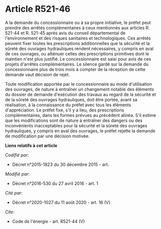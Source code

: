 # Article R521-46

A la demande du concessionnaire ou à sa propre initiative, le préfet peut prendre des arrêtés complémentaires à ceux
mentionnés aux articles R. 521-44 et R. 521-45 après avis du conseil départemental de l'environnement et des risques
sanitaires et technologiques. Ces arrêtés peuvent fixer toutes les prescriptions additionnelles que la sécurité et la sûreté
des ouvrages hydrauliques rendent nécessaires, y compris en aval de ces ouvrages, ou atténuer celles des prescriptions
primitives dont le maintien n'est plus justifié. Le concessionnaire est saisi pour avis de ces projets d'arrêtés
complémentaires. Le silence gardé sur la demande du concessionnaire plus de trois mois à compter de la réception de cette
demande vaut décision de rejet. 

Toute modification apportée par le concessionnaire au mode d'utilisation des ouvrages, de nature à entraîner un changement
notable des éléments du dossier de demande d'exécution des travaux au regard de la sécurité et de la sûreté des ouvrages
hydrauliques, doit être portée, avant sa réalisation, à la connaissance du préfet avec tous les éléments d'appréciation. Le
préfet fixe, s'il y a lieu, des prescriptions complémentaires, dans les formes prévues au précédent alinéa. S'il estime que
les modifications sont de nature à entraîner des dangers ou des inconvénients inacceptables pour la sécurité et la sûreté des
ouvrages hydrauliques, y compris en aval des ouvrages, le préfet rejette la demande de modification par une décision motivée.

**Liens relatifs à cet article**

_Codifié par_:

  - Décret n°2015-1823 du 30 décembre 2015 - art.

_Modifié par_:

  - Décret n°2016-530 du 27 avril 2016 - art. 1

_Cité par_:

  - Décret n°2020-1027 du 11 août 2020 - art. 16 (V)

_Cite_:

  - Code de l'énergie - art. R521-44 (V)
